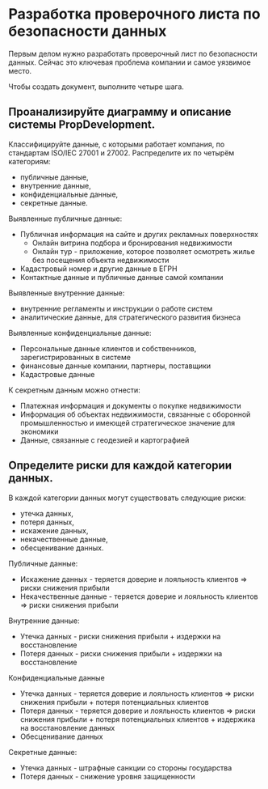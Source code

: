 # Разработка проверочного листа по безопасности данных

Первым делом нужно разработать проверочный лист по безопасности данных. Сейчас это ключевая проблема компании и самое уязвимое место.

Чтобы создать документ, выполните четыре шага.
## Проанализируйте диаграмму и описание системы PropDevelopment.
Классифицируйте данные, с которыми работает компания, по стандартам ISO/IEC 27001 и 27002. Распределите их по четырём категориям:
- публичные данные,
- внутренние данные,
- конфиденциальные данные,
- секретные данные.

Выявленные публичные данные:
- Публичная информация на сайте и других рекламных поверхностях
  - Онлайн витрина подбора и бронирования недвижимости
  - Онлайн тур - приложение, которое позволяет осмотреть жилье без посещения объекта недвижимости
- Кадастровый номер и другие данные в ЕГРН
- Контактные данные и публичные данные самой компании

Выявленные внутренние данные:
- внутренние регламенты и инструкции о работе систем
- аналитические данные, для стратегического развития бизнеса

Выявленные конфиденциальные данные:
- Персональные данные клиентов и собственников, зарегистрированных в системе
- финансовые данные компании, партнеры, поставщики
- Кадастровые данные

К секретным данным можно отнести:
- Платежная информация и документы о покупке недвижимости
- Информация об объектах недвижимости, связанные с оборонной промышленностью и имеющей стратегическое значение для экономики
- Данные, связанные с геодезией и картографией

## Определите риски для каждой категории данных.

В каждой категории данных могут существовать следующие риски:
- утечка данных,
- потеря данных,
- искажение данных,
- некачественные данные,
- обесценивание данных.

Публичные данные:
- Искажение данных - теряется доверие и лояльность клиентов => риски снижения прибыли
- Некачественные данные - теряется доверие и лояльность клиентов => риски снижения прибыли

Внутренние данные:
- Утечка данных - риски снижения прибыли + издержки на восстановление
- Потеря данных - риски снижения прибыли + издержки на восстановление


Конфиденциальные данные
- Утечка данных - теряется доверие и лояльность клиентов => риски снижения прибыли + потеря потенциальных клиентов
- Потеря данных - теряется доверие и лояльность клиентов => риски снижения прибыли + потеря потенциальных клиентов + издержика на восстановление данных
- Обесценивание данных

Секретные данные:
- Утечка данных - штрафные санкции со стороны государства
- Потеря данных - снижение уровня защищенности  
